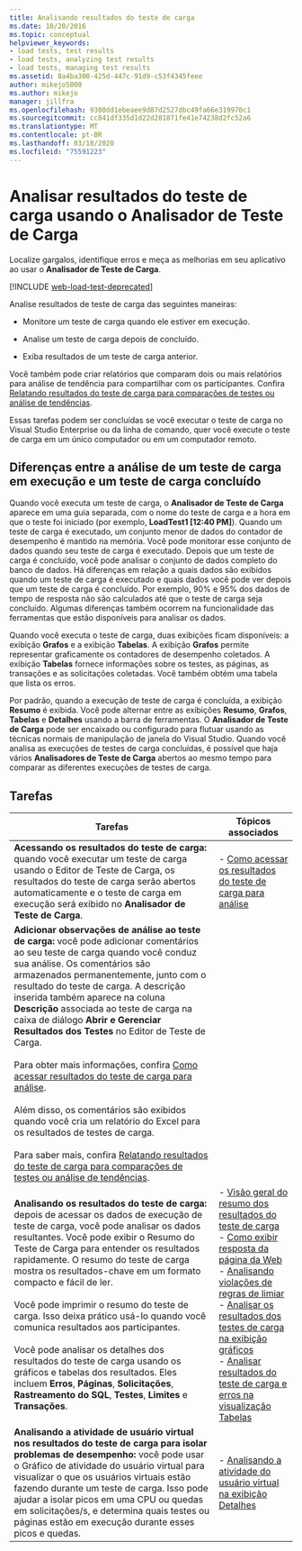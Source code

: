 ```yaml
---
title: Analisando resultados do teste de carga
ms.date: 10/20/2016
ms.topic: conceptual
helpviewer_keywords:
- load tests, test results
- load tests, analyzing test results
- load tests, managing test results
ms.assetid: 8a4ba300-425d-447c-91d9-c53f4345feee
author: mikejo5000
ms.author: mikejo
manager: jillfra
ms.openlocfilehash: 9300dd1ebeaee9d87d2527dbc49fa66e319970c1
ms.sourcegitcommit: cc841df335d1d22d281871fe41e74238d2fc52a6
ms.translationtype: MT
ms.contentlocale: pt-BR
ms.lasthandoff: 03/18/2020
ms.locfileid: "75591223"
---
```

# <a name="analyze-load-test-results-using-the-load-test-analyzer"></a>Analisar resultados do teste de carga usando o Analisador de Teste de Carga

Localize gargalos, identifique erros e meça as melhorias em seu aplicativo ao usar o **Analisador de Teste de Carga**.

[!INCLUDE [web-load-test-deprecated](includes/web-load-test-deprecated.md)]

Analise resultados de teste de carga das seguintes maneiras:

- Monitore um teste de carga quando ele estiver em execução.

- Analise um teste de carga depois de concluído.

- Exiba resultados de um teste de carga anterior.

Você também pode criar relatórios que comparam dois ou mais relatórios para análise de tendência para compartilhar com os participantes. Confira [Relatando resultados do teste de carga para comparações de testes ou análise de tendências](../test/compare-load-test-results.md).

Essas tarefas podem ser concluídas se você executar o teste de carga no Visual Studio Enterprise ou da linha de comando, quer você execute o teste de carga em um único computador ou em um computador remoto.

## <a name="differences-between-analyzing-a-running-and-a-completed-load-test"></a>Diferenças entre a análise de um teste de carga em execução e um teste de carga concluído

Quando você executa um teste de carga, o **Analisador de Teste de Carga** aparece em uma guia separada, com o nome do teste de carga e a hora em que o teste foi iniciado (por exemplo, **LoadTest1 [12:40 PM]**). Quando um teste de carga é executado, um conjunto menor de dados do contador de desempenho é mantido na memória. Você pode monitorar esse conjunto de dados quando seu teste de carga é executado. Depois que um teste de carga é concluído, você pode analisar o conjunto de dados completo do banco de dados. Há diferenças em relação a quais dados são exibidos quando um teste de carga é executado e quais dados você pode ver depois que um teste de carga é concluído. Por exemplo, 90% e 95% dos dados de tempo de resposta não são calculados até que o teste de carga seja concluído. Algumas diferenças também ocorrem na funcionalidade das ferramentas que estão disponíveis para analisar os dados.

Quando você executa o teste de carga, duas exibições ficam disponíveis: a exibição **Grafos** e a exibição **Tabelas**. A exibição **Grafos** permite representar graficamente os contadores de desempenho coletados. A exibição **Tabelas** fornece informações sobre os testes, as páginas, as transações e as solicitações coletadas. Você também obtém uma tabela que lista os erros.

Por padrão, quando a execução de teste de carga é concluída, a exibição **Resumo** é exibida. Você pode alternar entre as exibições **Resumo**, **Grafos**, **Tabelas** e **Detalhes** usando a barra de ferramentas. O **Analisador de Teste de Carga** pode ser encaixado ou configurado para flutuar usando as técnicas normais de manipulação de janela do Visual Studio. Quando você analisa as execuções de testes de carga concluídas, é possível que haja vários **Analisadores de Teste de Carga** abertos ao mesmo tempo para comparar as diferentes execuções de testes de carga.

## <a name="tasks"></a>Tarefas

|Tarefas|Tópicos associados|
|-|-|
|**Acessando os resultados do teste de carga:** quando você executar um teste de carga usando o Editor de Teste de Carga, os resultados do teste de carga serão abertos automaticamente e o teste de carga em execução será exibido no **Analisador de Teste de Carga**.|-   [Como acessar os resultados do teste de carga para análise](../test/how-to-access-load-test-results-for-analysis.md)|
|**Adicionar observações de análise ao teste de carga:** você pode adicionar comentários ao seu teste de carga quando você conduz sua análise. Os comentários são armazenados permanentemente, junto com o resultado do teste de carga. A descrição inserida também aparece na coluna **Descrição** associada ao teste de carga na caixa de diálogo **Abrir e Gerenciar Resultados dos Testes** no Editor de Teste de Carga.<br /><br /> Para obter mais informações, confira [Como acessar resultados do teste de carga para análise](../test/how-to-access-load-test-results-for-analysis.md).<br /><br /> Além disso, os comentários são exibidos quando você cria um relatório do Excel para os resultados de testes de carga.<br /><br /> Para saber mais, confira [Relatando resultados do teste de carga para comparações de testes ou análise de tendências](../test/compare-load-test-results.md).||
|**Analisando os resultados do teste de carga:** depois de acessar os dados de execução de teste de carga, você pode analisar os dados resultantes. Você pode exibir o Resumo do Teste de Carga para entender os resultados rapidamente. O resumo do teste de carga mostra os resultados-chave em um formato compacto e fácil de ler.<br /><br /> Você pode imprimir o resumo do teste de carga. Isso deixa prático usá-lo quando você comunica resultados aos participantes.<br /><br /> Você pode analisar os detalhes dos resultados do teste de carga usando os gráficos e tabelas dos resultados. Eles incluem **Erros**, **Páginas**, **Solicitações**, **Rastreamento do SQL**, **Testes**, **Limites** e **Transações**.|-   [Visão geral do resumo dos resultados do teste de carga](../test/load-test-results-summary-overview.md)<br />-   [Como exibir resposta da página da Web](../test/how-to-view-web-page-response-time-in-a-load-test.md)<br />-   [Analisando violações de regras de limiar](../test/analyze-threshold-rule-violations-in-load-tests.md)<br />-   [Analisar os resultados dos testes de carga na exibição gráficos](../test/analyze-load-test-results-in-the-graphs-view.md)<br />-   [Analisar resultados do teste de carga e erros na visualização Tabelas](../test/analyze-load-test-results-and-errors-in-the-tables-view.md)|
|**Analisando a atividade de usuário virtual nos resultados do teste de carga para isolar problemas de desempenho:** você pode usar o Gráfico de atividade do usuário virtual para visualizar o que os usuários virtuais estão fazendo durante um teste de carga. Isso pode ajudar a isolar picos em uma CPU ou quedas em solicitações/s, e determina quais testes ou páginas estão em execução durante esses picos e quedas.|-   [Analisando a atividade do usuário virtual na exibição Detalhes](../test/analyze-load-test-virtual-user-activity-in-the-details-view.md)|
